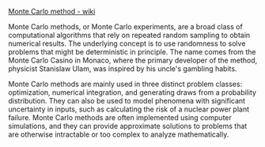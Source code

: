 [Monte Carlo method - wiki](https://en.wikipedia.org/wiki/Monte_Carlo_method)

Monte Carlo methods, or Monte Carlo experiments, are a broad class of computational algorithms that rely on repeated random sampling to obtain numerical results. The underlying concept is to use randomness to solve problems that might be deterministic in principle. The name comes from the Monte Carlo Casino in Monaco, where the primary developer of the method, physicist Stanislaw Ulam, was inspired by his uncle's gambling habits.

Monte Carlo methods are mainly used in three distinct problem classes: optimization, numerical integration, and generating draws from a probability distribution. They can also be used to model phenomena with significant uncertainty in inputs, such as calculating the risk of a nuclear power plant failure. Monte Carlo methods are often implemented using computer simulations, and they can provide approximate solutions to problems that are otherwise intractable or too complex to analyze mathematically.
